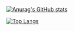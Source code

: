 [![Anurag's GitHub stats](https://github-readme-stats.vercel.app/api?username=JeongJiho)](https://github.com/anuraghazra/github-readme-stats)

[![Top Langs](https://github-readme-stats.vercel.app/api/top-langs/?username=JeongJiho)](https://github.com/anuraghazra/github-readme-stats)